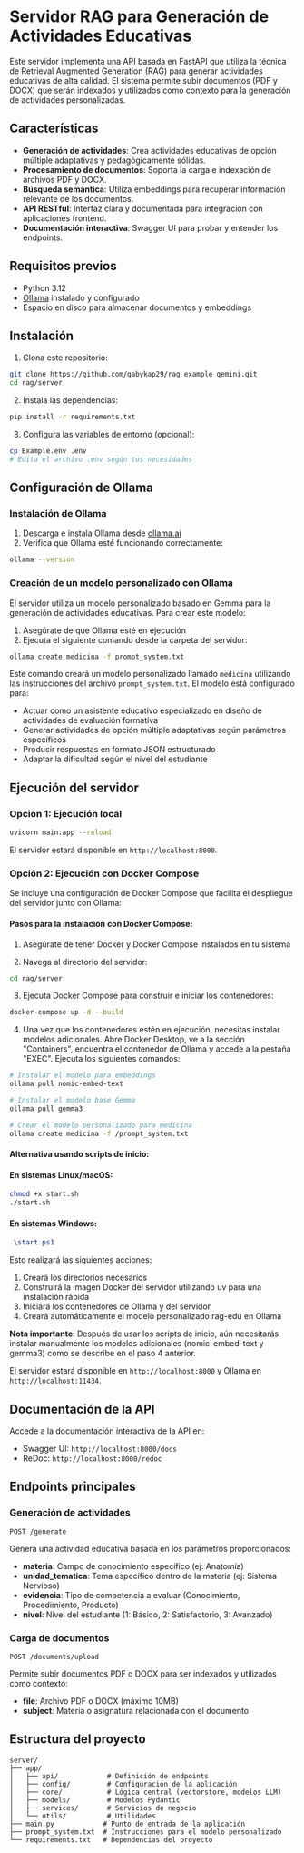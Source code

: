 # Servidor RAG para Generación de Actividades Educativas

Este servidor implementa una API basada en FastAPI que utiliza la técnica de Retrieval Augmented Generation (RAG) para generar actividades educativas de alta calidad. El sistema permite subir documentos (PDF y DOCX) que serán indexados y utilizados como contexto para la generación de actividades personalizadas.

## Características

- **Generación de actividades**: Crea actividades educativas de opción múltiple adaptativas y pedagógicamente sólidas.
- **Procesamiento de documentos**: Soporta la carga e indexación de archivos PDF y DOCX.
- **Búsqueda semántica**: Utiliza embeddings para recuperar información relevante de los documentos.
- **API RESTful**: Interfaz clara y documentada para integración con aplicaciones frontend.
- **Documentación interactiva**: Swagger UI para probar y entender los endpoints.

## Requisitos previos

- Python 3.12 
- [Ollama](https://ollama.ai/) instalado y configurado
- Espacio en disco para almacenar documentos y embeddings

## Instalación

1. Clona este repositorio:

```bash
git clone https://github.com/gabykap29/rag_example_gemini.git
cd rag/server
```

2. Instala las dependencias:

```bash
pip install -r requirements.txt
```

3. Configura las variables de entorno (opcional):

```bash
cp Example.env .env
# Edita el archivo .env según tus necesidades
```

## Configuración de Ollama

### Instalación de Ollama

1. Descarga e instala Ollama desde [ollama.ai](https://ollama.ai/)
2. Verifica que Ollama esté funcionando correctamente:

```bash
ollama --version
```

### Creación de un modelo personalizado con Ollama

El servidor utiliza un modelo personalizado basado en Gemma para la generación de actividades educativas. Para crear este modelo:

1. Asegúrate de que Ollama esté en ejecución
2. Ejecuta el siguiente comando desde la carpeta del servidor:

```bash
ollama create medicina -f prompt_system.txt
```

Este comando creará un modelo personalizado llamado `medicina` utilizando las instrucciones del archivo `prompt_system.txt`. El modelo está configurado para:

- Actuar como un asistente educativo especializado en diseño de actividades de evaluación formativa
- Generar actividades de opción múltiple adaptativas según parámetros específicos
- Producir respuestas en formato JSON estructurado
- Adaptar la dificultad según el nivel del estudiante

## Ejecución del servidor

### Opción 1: Ejecución local

```bash
uvicorn main:app --reload
```

El servidor estará disponible en `http://localhost:8000`.

### Opción 2: Ejecución con Docker Compose

Se incluye una configuración de Docker Compose que facilita el despliegue del servidor junto con Ollama:

#### Pasos para la instalación con Docker Compose:

1. Asegúrate de tener Docker y Docker Compose instalados en tu sistema

2. Navega al directorio del servidor:

```bash
cd rag/server
```

3. Ejecuta Docker Compose para construir e iniciar los contenedores:

```bash
docker-compose up -d --build
```

4. Una vez que los contenedores estén en ejecución, necesitas instalar modelos adicionales. Abre Docker Desktop, ve a la sección "Containers", encuentra el contenedor de Ollama y accede a la pestaña "EXEC". Ejecuta los siguientes comandos:

```bash
# Instalar el modelo para embeddings
ollama pull nomic-embed-text

# Instalar el modelo base Gemma
ollama pull gemma3

# Crear el modelo personalizado para medicina
ollama create medicina -f /prompt_system.txt
```

#### Alternativa usando scripts de inicio:

#### En sistemas Linux/macOS:

```bash
chmod +x start.sh
./start.sh
```

#### En sistemas Windows:

```powershell
.\start.ps1
```

Esto realizará las siguientes acciones:

1. Creará los directorios necesarios
2. Construirá la imagen Docker del servidor utilizando uv para una instalación rápida
3. Iniciará los contenedores de Ollama y del servidor
4. Creará automáticamente el modelo personalizado rag-edu en Ollama

**Nota importante**: Después de usar los scripts de inicio, aún necesitarás instalar manualmente los modelos adicionales (nomic-embed-text y gemma3) como se describe en el paso 4 anterior.

El servidor estará disponible en `http://localhost:8000` y Ollama en `http://localhost:11434`.

## Documentación de la API

Accede a la documentación interactiva de la API en:

- Swagger UI: `http://localhost:8000/docs`
- ReDoc: `http://localhost:8000/redoc`

## Endpoints principales

### Generación de actividades

```
POST /generate
```

Genera una actividad educativa basada en los parámetros proporcionados:

- **materia**: Campo de conocimiento específico (ej: Anatomía)
- **unidad_tematica**: Tema específico dentro de la materia (ej: Sistema Nervioso)
- **evidencia**: Tipo de competencia a evaluar (Conocimiento, Procedimiento, Producto)
- **nivel**: Nivel del estudiante (1: Básico, 2: Satisfactorio, 3: Avanzado)

### Carga de documentos

```
POST /documents/upload
```

Permite subir documentos PDF o DOCX para ser indexados y utilizados como contexto:

- **file**: Archivo PDF o DOCX (máximo 10MB)
- **subject**: Materia o asignatura relacionada con el documento

## Estructura del proyecto

```
server/
├── app/
│   ├── api/            # Definición de endpoints
│   ├── config/         # Configuración de la aplicación
│   ├── core/           # Lógica central (vectorstore, modelos LLM)
│   ├── models/         # Modelos Pydantic
│   ├── services/       # Servicios de negocio
│   └── utils/          # Utilidades
├── main.py            # Punto de entrada de la aplicación
├── prompt_system.txt  # Instrucciones para el modelo personalizado
└── requirements.txt   # Dependencias del proyecto
```

